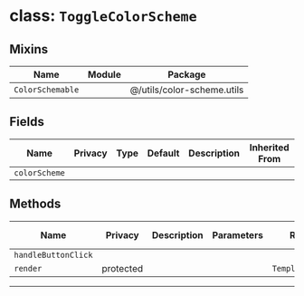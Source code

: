 # class: `ToggleColorScheme`

## Mixins

| Name             | Module | Package                    |
| ---------------- | ------ | -------------------------- |
| `ColorSchemable` |        | @/utils/color-scheme.utils |

## Fields

| Name          | Privacy | Type | Default | Description | Inherited From |
| ------------- | ------- | ---- | ------- | ----------- | -------------- |
| `colorScheme` |         |      |         |             |                |

## Methods

| Name                | Privacy   | Description | Parameters | Return           | Inherited From |
| ------------------- | --------- | ----------- | ---------- | ---------------- | -------------- |
| `handleButtonClick` |           |             |            |                  |                |
| `render`            | protected |             |            | `TemplateResult` |                |

<hr/>
